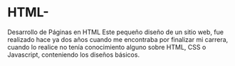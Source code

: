 # HTML-
Desarrollo de Páginas en HTML
Este pequeño diseño de un sitio web, fue realizado hace ya dos años cuando me encontraba por finalizar mi carrera, 
cuando lo realice no tenía conocimiento alguno sobre HTML, CSS o Javascript, conteniendo los diseños básicos.
